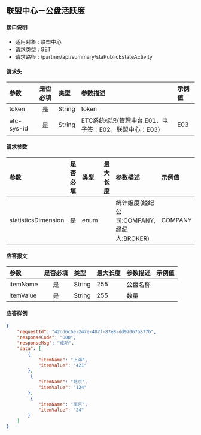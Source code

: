 ## 联盟中心－公盘活跃度

#### 接口说明
* 适用对象 : 联盟中心
* 请求类型 : GET
* 请求路径 : /partner/api/summary/staPublicEstateActivity

#### 请求头
| 参数       | 是否必填 | 类型   | 参数描述                                              | 示例值 |
| :--------- | :------: | :----- | :---------------------------------------------------- | :----- |
| token      |    是    | String | token                                                 |        |
| etc-sys-id |    是    | String | ETC系统标识(管理中台:E01，电子签：E02，联盟中心：E03) | E03    |

#### 请求参数
| 参数                | 是否必填 | 类型 | 最大长度 | 参数描述                                  | 示例值  |
| :------------------ | :------: | :--- | :------- | :---------------------------------------- | :------ |
| statisticsDimension |    是    | enum |          | 统计维度(经纪公司:COMPANY, 经纪人:BROKER) | COMPANY |

#### 应答报文
| 参数      | 是否必填 | 类型   | 最大长度 | 参数描述 | 示例值 |
| :-------- | :------: | :----- | :------- | :------- | :----- |
| itemName  |    是    | String | 255      | 公盘名称 |        |
| itemValue |    是    | String | 255      | 数量     |        |

#### 应答样例
```json
{
    "requestId": "42dd6c6e-247e-487f-87e8-dd97067b877b",
    "responseCode": "000",
    "responseMsg": "成功",
    "data": [
        {
            "itemName": "上海",
            "itemValue": "421"
        },
         {
            "itemName": "北京",
            "itemValue": "124"
        },
         {
            "itemName": "南京",
            "itemValue": "24"
        }
    ]
}
```
